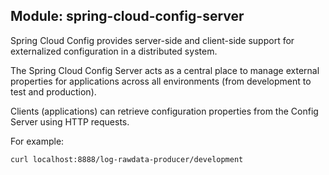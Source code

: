 ## Module: spring-cloud-config-server

Spring Cloud Config provides server-side and client-side support for externalized
configuration in a distributed system.

The Spring Cloud Config Server acts as a central place to manage external properties
for applications across all environments (from development to test and production).

Clients (applications) can retrieve configuration properties from the Config Server
using HTTP requests.

For example:

    curl localhost:8888/log-rawdata-producer/development

